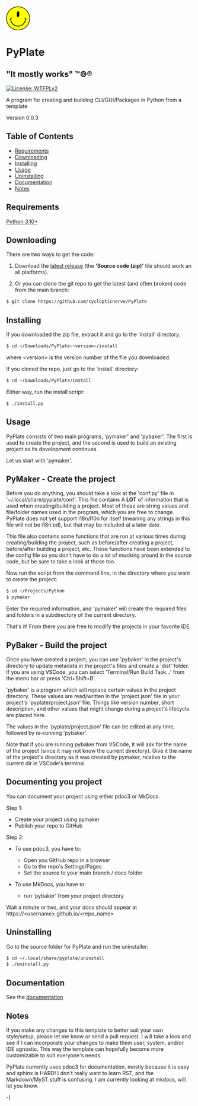 <!----------------------------------------------------------------------------->
<!-- Project : PyPlate                                         /          \  -->
<!-- Filename: README.md                                      |     ()     | -->
<!-- Date    : 12/19/2022                                     |            | -->
<!-- Author  : cyclopticnerve                                 |   \____/   | -->
<!-- License : WTFPLv2                                         \          /  -->
<!----------------------------------------------------------------------------->

![](img/pyplate.png)
# PyPlate

## "It mostly works" ™©®

[![License: WTFPLv2](https://img.shields.io/badge/License-WTFPL-brightgreen.svg)](http://www.wtfpl.net)

<!-- __RM_SHORT_DESC__ -->
A program for creating and building CLI/GUI/Packages in Python from a template
<!-- __RM_SHORT_DESC__ -->

<!-- __RM_VERSION__ -->
Version 0.0.3
<!-- __RM_VERSION__ -->

<!-- __RM_SCREENSHOT__ -->
<!-- ![alt-text](img/screenshot.png "screenshot") -->
<!-- __RM_SCREENSHOT__ -->

## Table of Contents
- [Requirements](#requirements)
- [Downloading](#downloading)
- [Installing](#installing)
- [Usage](#usage)
- [Uninstalling](#uninstalling)
- [Documentation](#documentation)
- [Notes](#notes)

## Requirements
<!-- __RM_DEPS__ -->
[Python 3.10+](https://python.org)
<!-- __RM_DEPS__ -->

## Downloading

There are two ways to get the code:

1. Download the [latest
release](https://github.com/cyclopticnerve/PyPlate/releases/latest) (the
**'Source code (zip)'** file should work an all platforms).

2. Or you can clone the git repo to get the latest (and often broken) code from
   the main branch:
```bash
$ git clone https://github.com/cyclopticnerve/PyPlate
```

## Installing
<!-- __RM_APP__ -->
If you downloaded the zip file, extract it and go to the 'install' directory:
```bash
$ cd ~/Downloads/PyPlate-<version>/install
```
where \<version\> is the version number of the file you downloaded.

If you cloned the repo, just go to the 'install' directory:
```bash
$ cd ~/Downloads/PyPlate/install
```

Either way, run the install script:
```bash
$ ./install.py
```
<!-- __RM_APP__ -->

## Usage
PyPlate consists of two main programs, 'pymaker' and 'pybaker'. The first
is used to create the project, and the second is used to build an existing
project as its development continues.

Let us start with 'pymaker'.

## PyMaker - Create the project
Before you do anything, you should take a look at the 'conf.py' file in
'~/.local/share/pyplate/conf'. This file contains A **LOT** of information that
is used when creating/building a project. Most of these are string values and
file/folder names used in the program, which you are free to change. PyPlate
does not yet support i18n/l10n for itself (meaning any strings in this file
will not be i18n'ed), but that may be included at a later date.  

This file also contains some functions that are run at various times during
creating/building the project, such as before/after creating a project,
before/after building a project, etc.
These functions have been extended to the config file so you don't have to do a
lot of mucking around in the source code, but be sure to take a look at those
too.

Now run the script from the command line, in the directory where you want to
create the project:
```bash
$ cd ~/Projects/Python
$ pymaker
```

Enter the required information, and 'pymaker' will create the required files
and folders in a subdirectory of the current directory. 

That's it! From there you are free to modify the projects in your favorite IDE.

## PyBaker - Build the project
Once you have created a project, you can use 'pybaker' in the project's
directory to update metadata in the project's files and create a
'dist' folder.
If you are using VSCode, you can select 'Terminal/Run Build Task...' from the
menu bar or press 'Ctrl+Shift+B'.

'pybaker' is a program which will replace certain values in the project
directory. These values are read/written in the 'project.json' file in your
project's 'pyplate/project.json' file. Things like version number, short
description, and other values that might change during a project's lifecycle
are placed here.

The values in the 'pyplate/project.json' file can be edited at any time,
followed by re-running 'pybaker'.

Note that if you are running pybaker from VSCode, it will ask for the name of
the project (since it may not know the current directory). Give it the name of
the project's directory as it was created by pymaker, relative to the current
dir in VSCode's terminal.

## Documenting you project
You can document your project using either pdoc3 or MkDocs.

Step 1:
- Create your project using pymaker
- Publish your repo to GitHub

Step 2:
   - To use pdoc3, you have to:
      - Open you GitHub repo in a browser
      - Go to the repo's Settings/Pages
      - Set the source to your main branch / docs folder

   - To use MkDocs, you have to:
      - run 'pybaker' from your project directory

Wait a minute or two, and your docs should appear at
      https://\<username\>.github.io/\<repo_name\>

## Uninstalling
<!-- __RM_APP__ -->
Go to the source folder for PyPlate and run the uninstaller:
```bash
$ cd ~/.local/share/pyplate/uninstall
$ ./uninstall.py
```
<!-- __RM_APP__ -->

## Documentation
See the [documentation](https://cyclopticnerve.github.io/PyPlate)

## Notes
If you make any changes to this template to better suit your own style/setup,
please let me know or send a pull request. I will take a look and see if I can
incorporate your changes to make them user, system, and/or IDE agnostic. This
way the template can hopefully become more customizable to suit everyone's
needs.

PyPlate currently uses pdoc3 for documentation, mostly because it is easy and
sphinx is HARD! I don't really want to learn RST, and the Markdown/MyST stuff
is confusing.
I am currently looking at mkdocs, will let you know.

-)
<!-- -) -->
